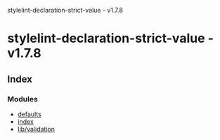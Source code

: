 stylelint-declaration-strict-value - v1.7.8

# stylelint-declaration-strict-value - v1.7.8

## Index

### Modules

* [defaults](modules/defaults.md)
* [index](modules/index.md)
* [lib/validation](modules/lib_validation.md)
